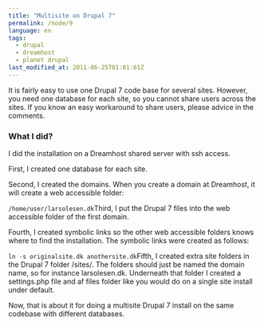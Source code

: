 ```yaml
---
title: "Multisite on Drupal 7"
permalink: /node/9
language: en
tags:
  - drupal
  - dreamhost
  - planet drupal
last_modified_at: 2011-06-25T01:01:01Z
---
```


It is fairly easy to use one Drupal 7 code base for several sites. However, you need one database for each site, so you cannot share users across the sites. If you know an easy workaround to share users, please advice in the comments.

### What I did?

I did the installation on a Dreamhost shared server with ssh access.

First, I created one database for each site.

Second, I created the domains. When you create a domain at Dreamhost, it will create a web accessible folder:

`/home/user/larsolesen.dk`Third, I put the Drupal 7 files into the web accessible folder of the first domain.

Fourth, I created symbolic links so the other web accessible folders knows where to find the installation. The symbolic links were created as follows:

`ln -s originalsite.dk anothersite.dk`Fifth, I created extra site folders in the Drupal 7 folder /sites/. The folders should just be named the domain name, so for instance larsolesen.dk. Underneath that folder I created a settings.php file and af files folder like you would do on a single site install under default.

Now, that is about it for doing a multisite Drupal 7 install on the same codebase with different databases.
